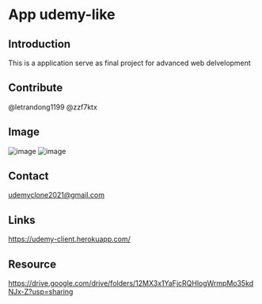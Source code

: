 # App udemy-like
## Introduction
This is a application serve as final project for advanced web delvelopment
## Contribute
@letrandong1199
@zzf7ktx
## Image
![image](https://user-images.githubusercontent.com/41227962/130090745-f8fe1925-a7fc-4430-a28b-3850d47872d5.png)
![image](https://user-images.githubusercontent.com/41227962/130090807-8ea3e91a-cef2-4352-b5fd-c4216c48164c.png)
## Contact
udemyclone2021@gmail.com

## Links
https://udemy-client.herokuapp.com/

## Resource
https://drive.google.com/drive/folders/12MX3x1YaFjcRQHlogWrmpMo35kdNJx-Z?usp=sharing
